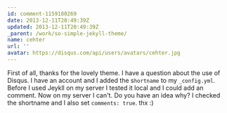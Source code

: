 ```yaml
---
id: comment-1159180269
date: 2013-12-11T20:49:39Z
updated: 2013-12-11T20:49:39Z
_parent: /work/so-simple-jekyll-theme/
name: cehter
url: ''
avatar: https://disqus.com/api/users/avatars/cehter.jpg
---
```


First of all, thanks for the lovely theme. I have a question about the use of
Disqus. I have an account and I added the s`hortname` to my `_config.yml`.
Before I used Jeykll on my server I tested it local and I could add an comment.
Now on my server I can't. Do you have an idea why? I checked the shortname and I
also set `comments: true`. thx :)
